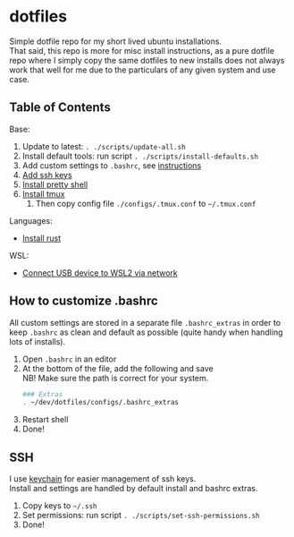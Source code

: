 # dotfiles

Simple dotfile repo for my short lived ubuntu installations.  
That said, this repo is more for misc install instructions, as a pure dotfile repo where I simply copy the same dotfiles to new installs does
not always work that well for me due to the particulars of any given system and use case.


## Table of Contents

Base:
1. Update to latest: `. ./scripts/update-all.sh`
1. Install default tools: run script `. ./scripts/install-defaults.sh`
1. Add custom settings to `.bashrc`, see [instructions](#how-to-customize-bashrc)
1. [Add ssh keys](#ssh)
1. [Install pretty shell](./oh-my-posh.md)
1. [Install tmux](./tmux.md)  
   1. Then copy config file `./configs/.tmux.conf` to `~/.tmux.conf`

Languages:
- [Install rust](./rust.md)

WSL:
- [Connect USB device to WSL2 via network](./wsl-usb.md#Connect-USB-device-to-WSL2-via-network)


## How to customize .bashrc

All custom settings are stored in a separate file `.bashrc_extras` in order to keep `.bashrc` as clean and default as possible (quite handy when handling lots of installs).

1. Open `.bashrc` in an editor
1. At the bottom of the file, add the following and save  
   NB! Make sure the path is correct for your system.
   ```sh
   ### Extras
   . ~/dev/dotfiles/configs/.bashrc_extras
   ```
1. Restart shell
1. Done!


## SSH

I use [keychain](https://www.funtoo.org/Funtoo:Keychain) for easier management of ssh keys.  
Install and settings are handled by default install and bashrc extras.

1. Copy keys to `~/.ssh`
1. Set permissions: run script `. ./scripts/set-ssh-permissions.sh`
1. Done!






